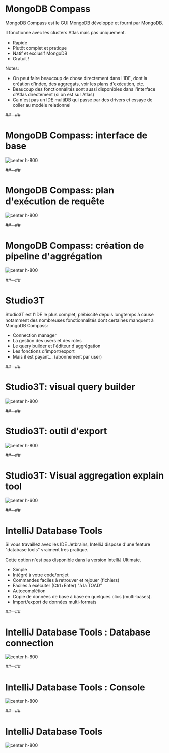 <!-- .slide -->
# MongoDB Compass

MongoDB Compass est le GUI MongoDB développé et fourni par MongoDB.

Il fonctionne avec les clusters Atlas mais pas uniquement.

* Rapide
* Plutôt complet et pratique
* Natif et exclusif MongoDB
* Gratuit !
<!-- .element: class="list-fragment" -->

Notes:
- On peut faire beaucoup de chose directement dans l'IDE, dont la création d'index, des aggregats, voir les plans d'exécution, etc.
- Beaucoup des fonctionnalités sont aussi disponibles dans l'interface d'Atlas directement (si on est sur Atlas)
- Ca n'est pas un IDE multiDB qui passe par des drivers et essaye de coller au modèle relationnel

##--##

# MongoDB Compass: interface de base
![center h-800](./assets/images/mongodb/compass/compass-01.png)

##--##

# MongoDB Compass: plan d'exécution de requête
![center h-800](./assets/images/mongodb/compass/compass-02.png)

##--##

# MongoDB Compass: création de pipeline d'aggrégation
![center h-800](./assets/images/mongodb/compass/compass-03.png)

##--##
<!-- .slide -->
# Studio3T

Studio3T est l'IDE le plus complet, plébiscité depuis longtemps à cause notamment des nombreuses fonctionnalités dont certaines manquent à MongoDB Compass:

* Connection manager
* La gestion des users et des roles
* Le query builder et l'éditeur d'aggrégation
* Les fonctions d'import/export
* Mais il est payant... (abonnement par user)
<!-- .element: class="list-fragment" -->

##--##

# Studio3T: visual query builder
![center h-800](./assets/images/mongodb/studio3T/studio3T-03.png)

##--##

# Studio3T: outil d'export
![center h-800](./assets/images/mongodb/studio3T/studio3T-01.png)

##--##

# Studio3T: Visual aggregation explain tool
![center h-600](./assets/images/mongodb/studio3T/studio3T-02.webp)

##--##
<!-- .slide -->
# IntelliJ Database Tools

Si vous travaillez avec les IDE Jetbrains, IntelliJ dispose d'une feature "database tools" vraiment très pratique.

Cette option n'est pas disponible dans la version IntelliJ Ultimate.

* Simple
* Intégré à votre code/projet
* Commandes faciles à retrouver et rejouer (fichiers)
* Faciles à exécuter (Ctrl+Enter) "à la TOAD"
* Autocomplétion
* Copie de données de base à base en quelques clics (multi-bases).
* Import/export de données multi-formats
<!-- .element: class="list-fragment" -->

##--##

# IntelliJ Database Tools : Database connection
![center h-800](./assets/images/mongodb/intellij/connection.png)

##--##

# IntelliJ Database Tools : Console
![center h-800](./assets/images/mongodb/intellij/console.png)

##--##

# IntelliJ Database Tools
![center h-800](./assets/images/mongodb/intellij/data-export.png)
